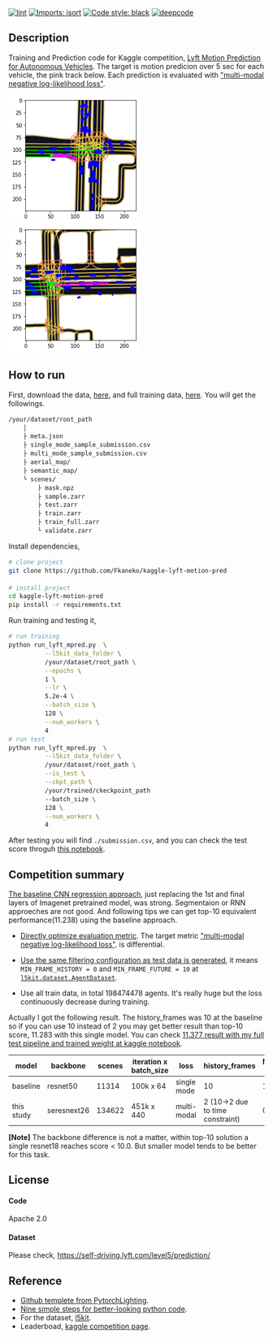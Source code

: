 
[![lint](https://github.com/Fkaneko/kaggle-lyft-motion-pred/workflows/lint/badge.svg)](https://github.com/Fkaneko/kaggle-lyft-motion-pred/actions?query=workflow%3Alint)
[![Imports: isort](https://img.shields.io/badge/%20imports-isort-%231674b1?style=flat&labelColor=ef8336)](https://pycqa.github.io/isort/)
[![Code style: black](https://img.shields.io/badge/code%20style-black-000000.svg)](https://github.com/psf/black)
[![deepcode](https://www.deepcode.ai/api/gh/badge?key=eyJhbGciOiJIUzI1NiIsInR5cCI6IkpXVCJ9.eyJwbGF0Zm9ybTEiOiJnaCIsIm93bmVyMSI6IkZrYW5la28iLCJyZXBvMSI6ImthZ2dsZS1seWZ0LW1vdGlvbi1wcmVkIiwiaW5jbHVkZUxpbnQiOmZhbHNlLCJhdXRob3JJZCI6MjYyMDUsImlhdCI6MTYwODg1NjM2OX0.WgbA_r9hgJ_XCI9shahSP2x1N8fjFb860PQv3fIW7io)](https://www.deepcode.ai/app/gh/Fkaneko/kaggle-lyft-motion-pred/_/dashboard?utm_content=gh%2FFkaneko%2Fkaggle-lyft-motion-pred)

## Description
Training and Prediction code for Kaggle competition,
[Lyft Motion Prediction for Autonomous Vehicles](https://www.kaggle.com/c/lyft-motion-prediction-autonomous-vehicles/overview).
The target is motion predicion over 5 sec for each vehicle, the pink track below. Each prediction is evaluated with
["multi-modal negative log-likelihood loss"](https://github.com/lyft/l5kit/blob/master/competition.md).


![input image 0](./images/input_image_example_0.png)
![input image 1](./images/input_image_example_1.png)


## How to run
First, download the data, [here](https://www.kaggle.com/c/lyft-motion-prediction-autonomous-vehicles/data),
and full training data, [here](https://www.kaggle.com/philculliton/lyft-full-training-set).
You will get the followings.
```bash
/your/dataset/root_path
    │
    ├ meta.json
    ├ single_mode_sample_submission.csv
    ├ multi_mode_sample_submission.csv
    ├ aerial_map/
    ├ semantic_map/
    └ scenes/
        ├ mask.npz
        ├ sample.zarr
        ├ test.zarr
        ├ train.zarr
        ├ train_full.zarr
        └ validate.zarr
```

Install dependencies,
```bash
# clone project
git clone https://github.com/Fkaneko/kaggle-lyft-motion-pred

# install project
cd kaggle-lyft-motion-pred
pip install -r requirements.txt
 ```
 Run training and testing it,
 ```bash
# run training
python run_lyft_mpred.py  \
           --l5kit_data_folder \
           /your/dataset/root_path \
           --epochs \
           1 \
           --lr \
           5.2e-4 \
           --batch_size \
           128 \
           --num_workers \
           4
# run test
python run_lyft_mpred.py  \
           --l5kit_data_folder \
           /your/dataset/root_path \
           --is_test \
           --ckpt_path \
           /your/trained/ckeckpoint_path
           --batch_size \
           128 \
           --num_workers \
           4
```
After testing you will find ``./submission.csv``, and you can check the test score
throguh [this notebook](https://www.kaggle.com/corochann/save-your-time-submit-without-kernel-inference).


## Competition summary
[The baseline CNN regression approach](https://www.kaggle.com/lucabergamini/lyft-baseline-09-02),
just replacing the 1st and final layers of Imagenet pretrained model, was strong.
Segmentaion or RNN approeches are not good.  And following tips we can get
top-10 equivalent performance(11.238) using the baseline approach.

* [Directly optimize evaluation metric](https://www.kaggle.com/corochann/lyft-training-with-multi-mode-confidence).
The target metric ["multi-modal negative log-likelihood loss"](https://github.com/lyft/l5kit/blob/master/competition.md).
is differential.

* [Use the same filtering configuration as test data is generated](https://www.kaggle.com/c/lyft-motion-prediction-autonomous-vehicles/discussion/199657), it means
    `MIN_FRAME_HISTORY = 0` and `MIN_FRAME_FUTURE = 10` at
    [`l5kit.dataset.AgentDataset`](https://github.com/lyft/l5kit/blob/082359ae88a53326e6693568760815597e364054/l5kit/l5kit/dataset/agent.py#L20).

* Use all train data, in total 198474478 agents. It's really huge but
the loss continuously decrease during training.

Actually I got the following result. The history_frames was 10 at the baseline so if you can use 10 instead of 2
you may get better result than top-10 score, 11.283 with this single model.
You can check [11.377 result with my full test pipeline and trained weight at kaggle notebook](https://www.kaggle.com/sai11fkaneko/lyft-late-submission-study).


| model      | backbone    | scenes | iteration x batch_size | loss        | history\_frames                  | MIN_FRAME_HISTORY / FUTURE | test score |
| -          | -           | -      | -                      | -           | -                                | -                          | -          |
| baseline   | resnet50    | 11314  | 100k x 64              | single mode | 10                               | 10/1                       | 104.195    |
| this study | seresnext26 | 134622 | 451k x 440             | multi-modal | 2 (10->2 due to time constraint) | 0/10                       | 11.377     |

**[Note]** The backbone difference is not a matter, within top-10 solution a single resnet18 reaches score < 10.0.
But smaller model tends to be better for this task.

## License
#### Code
Apache 2.0

#### Dataset
Please check, https://self-driving.lyft.com/level5/prediction/

## Reference
<!-- ![CI testing](https://github.com/PyTorchLightning/deep-learning-project-template/workflows/CI%20testing/badge.svg?branch=master&event=push) -->
* [Github templete from PytorchLighting](https://github.com/PyTorchLightning/deep-learning-project-template).
* [Nine simple steps for better-looking python code](https://towardsdatascience.com/nine-simple-steps-for-better-looking-python-code-87e5d9d3b1cf).
* For the dataset, [l5kit](https://github.com/lyft/l5kit).
* Leaderboad, [kaggle competition page](https://www.kaggle.com/c/lyft-motion-prediction-autonomous-vehicles/leaderboard).

